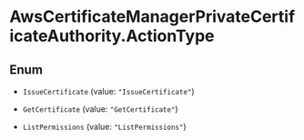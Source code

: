 # AwsCertificateManagerPrivateCertificateAuthority.ActionType

## Enum


* `IssueCertificate` (value: `"IssueCertificate"`)

* `GetCertificate` (value: `"GetCertificate"`)

* `ListPermissions` (value: `"ListPermissions"`)


